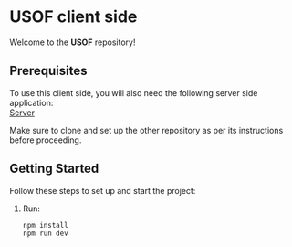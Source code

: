 # USOF client side

Welcome to the **USOF** repository!

## Prerequisites

To use this client side, you will also need the following server side application:  
[Server](<https://github.com/xopsreyli/usof-backend>)

Make sure to clone and set up the other repository as per its instructions before proceeding.

## Getting Started

Follow these steps to set up and start the project:

1. Run:
   ```bash  
   npm install
   npm run dev
